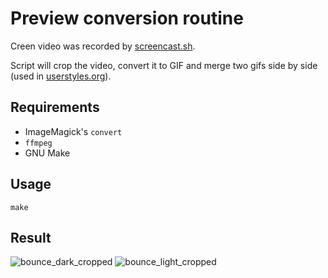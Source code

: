 # Preview conversion routine

Creen video was recorded by [screencast.sh](https://github.com/muchweb/screencast.sh).

Script will crop the video, convert it to GIF and merge two gifs side by side (used in [userstyles.org](userstyles.org)).

## Requirements

 - ImageMagick's `convert`
 - `ffmpeg`
 - GNU Make

## Usage

    make

## Result

![bounce_dark_cropped](https://cloud.githubusercontent.com/assets/7157049/4832992/ee8f7c4c-5fa0-11e4-846a-598022d99a23.gif) ![bounce_light_cropped](https://cloud.githubusercontent.com/assets/7157049/4832993/ee95e85c-5fa0-11e4-8363-8aa37c7e27c5.gif)